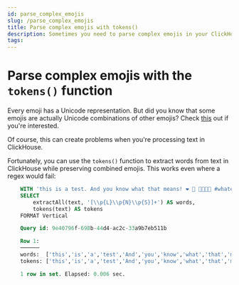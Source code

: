```yaml
---
id: parse_complex_emojis
slug: /parse_complex_emojis
title: Parse complex emojis with tokens()
description: Sometimes you need to parse complex emojis in your ClickHouse queries. Here's how to do that with the ClickHouse tokens() function.
tags: 
---
```


# Parse complex emojis with the ``tokens()`` function

Every emoji has a Unicode representation. But did you know that some emojis are actually Unicode combinations of other emojis? Check [this](https://unicode.org/emoji/charts/emoji-zwj-sequences.html) out if you're interested.

Of course, this can create problems when you're processing text in ClickHouse.

Fortunately, you can use the ``tokens()`` function to extract words from text in ClickHouse while preserving combined emojis. This works even where a regex would fail:

```SQL
    WITH 'this is a test. And you know what that means! ❤️ 🤯 👨‍👨‍👧‍👦 #whatever @text' AS text
    SELECT
        extractAll(text, '[\\p{L}\\p{N}\\p{S}]+') AS words,
        tokens(text) AS tokens
    FORMAT Vertical

    Query id: 9e40796f-698b-44d4-ac2c-33a9b7eb511b

    Row 1:
    ──────
    words:  ['this','is','a','test','And','you','know','what','that','means','❤','🤯','👨','👨','👧','👦','whatever','text']
    tokens: ['this','is','a','test','And','you','know','what','that','means','❤️','🤯','👨‍👨‍👧‍👦','whatever','text']

    1 row in set. Elapsed: 0.006 sec.
```